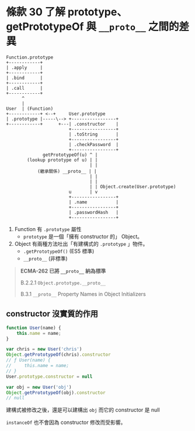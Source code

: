 # 條款 30 了解 prototype、getPrototypeOf 與 `__proto__` 之間的差異

```
Function.prototype
+------------+
| .apply     |
+------------+
| .bind      |
+------------+
| .call      |
+------------+
      ^
      |
User  | (Function)
+------------+ <--+     User.prototype
| .prototype |-----\--> +-----------------+
+------------+      +---| .constructor    |
                        +-----------------+
                        | .toString       |
                        +-----------------+
                        | .checkPassword  |
                        +-----------------+
              getPrototypeOf(u) ^ |
        (lookup prototype of u) | |
                                | |
            (繼承關係) __proto__ | |
                                | |
                                | |
                                | | Object.create(User.prototype)
                        u       | v
                        +-----------------+
                        | .name           |
                        +-----------------+
                        | .passwordHash   |
                        +-----------------+
```

1. Function 有 `.prototype`  屬性
   - `prototype` 是一個「擁有 constructor 的」 Object。
2. Object 有兩種方法吐出「有建構式的 `.prototype` 」物件。
   - `.getPrototypeOf()` (ES5 標準)
   - `__proto__` (非標準)

> **ECMA-262 已將 `__proto__` 納為標準**
>
> B.2.2.1 `Object.prototype.__proto__`
>
> B.3.1 `__proto__` Property Names in Object Initializers

## constructor 沒實質的作用

```javascript
function User(name) {
    this.name = name;
}

var chris = new User('chris')
Object.getPrototypeOf(chris).constructor
// ƒ User(name) {
//     this.name = name;
// }
User.prototype.constructor = null

var obj = new User('obj')
Object.getPrototypeOf(obj).constructor
// null
```

建構式被修改之後，還是可以建構出 `obj` 而它的 constructor 是 null

`instanceOf` 也不會因為 constructor 修改而受影響。

